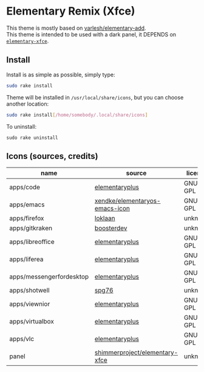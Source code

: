 # Elementary Remix (Xfce)

This theme is mostly based on
[varlesh/elementary-add][varlesh/elementary-add].<br>
This theme is intended to be used with a dark panel,
it DEPENDS on [``elementary-xfce``][shimmerproject/elementary-xfce].

## Install

Install is as simple as possible, simply type:

```sh
sudo rake install
```

Theme will be installed in ``/usr/local/share/icons``, but you can choose
another location:

```sh
sudo rake install[/home/somebody/.local/share/icons]
```

To uninstall:

```
sudo rake uninstall
```

## Icons (sources, credits)

| name                     | source                           | license |
| ------------------------ | -------------------------------- | ------- |
| apps/code                | [elementaryplus][elementaryplus] | GNU GPL |
| apps/emacs               | [xendke/elementaryos-emacs-icon][xendke/elementaryos-emacs-icon] | GNU GPL |
| apps/firefox             | [loklaan][loklaan]               | unknown |
| apps/gitkraken           | [boosterdev][gitkraken.svg]      | unknown |
| apps/libreoffice         | [elementaryplus][elementaryplus] | GNU GPL |
| apps/liferea             | [elementaryplus][elementaryplus] | GNU GPL |
| apps/messengerfordesktop | [elementaryplus][elementaryplus] | GNU GPL |
| apps/shotwell            | [spg76][spg76]                   | unknown |
| apps/viewnior            | [elementaryplus][elementaryplus] | GNU GPL |
| apps/virtualbox          | [elementaryplus][elementaryplus] | GNU GPL |
| apps/vlc                 | [elementaryplus][elementaryplus] | GNU GPL |
| panel                    | [shimmerproject/elementary-xfce][shimmerproject/elementary-xfce] | unknown |


[elementaryplus]: https://github.com/mank319/elementaryPlus
[varlesh/elementary-add]: https://github.com/varlesh/elementary-add
[shimmerproject/elementary-xfce]: https://github.com/shimmerproject/elementary-xfce
[xendke/elementaryos-emacs-icon]: https://github.com/xendke/elementaryos-emacs-icon
[loklaan]: https://loklaan.deviantart.com/
[spg76]: https://spg76.deviantart.com/
[gitkraken.svg]: https://gist.github.com/boosterdev/fa6133c36b3570df96719233e007f65a
